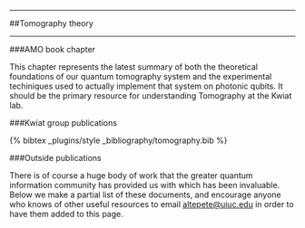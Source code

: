 <hr class="dashed">
##Tomography theory
<hr class="dashed">
###AMO book chapter

This chapter represents the latest summary of both the theoretical foundations of our quantum tomography system and the experimental techiniques used to actually implement that system on photonic qubits. It should be the primary resource for understanding Tomography at the Kwiat lab.



###Kwiat group publications

{% bibtex _plugins/style _bibliography/tomography.bib %}

###Outside publications

There is of course a huge body of work that the greater quantum information community has provided us with which has been invaluable. Below we make a partial list of these documents, and encourage anyone who knows of other useful resources to email altepete@uiuc.edu in order to have them added to this page.